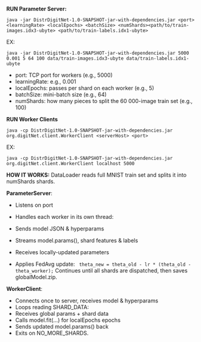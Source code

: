 **RUN Parameter Server:** 
```
java -jar DistrDigitNet-1.0-SNAPSHOT-jar-with-dependencies.jar <port> <learningRate> <localEpochs> <batchSize> <numShards><path/to/train-images.idx3-ubyte> <path/to/train-labels.idx1-ubyte>
```

EX: 
```
java -jar DistrDigitNet-1.0-SNAPSHOT-jar-with-dependencies.jar 5000 0.001 5 64 100 data/train-images.idx3-ubyte data/train-labels.idx1-ubyte

```
- port: TCP port for workers (e.g., 5000)
- learningRate: e.g., 0.001
- localEpochs: passes per shard on each worker (e.g., 5)
- batchSize: mini-batch size (e.g., 64)
- numShards: how many pieces to split the 60 000-image train set (e.g., 100)


**RUN Worker Clients**
```
java -cp DistrDigitNet-1.0-SNAPSHOT-jar-with-dependencies.jar org.digitNet.client.WorkerClient <serverHost> <port>
```

EX: 
```
java -cp DistrDigitNet-1.0-SNAPSHOT-jar-with-dependencies.jar org.digitNet.client.WorkerClient localhost 5000

```


**HOW IT WORKS:**
DataLoader reads full MNIST train set and splits it into numShards shards.

**ParameterServer**:

- Listens on port
- Handles each worker in its own thread:
- Sends model JSON & hyperparams
- Streams model.params(), shard features & labels
- Receives locally-updated parameters 

- Applies FedAvg update:
               ` theta_new = theta_old - lr * (theta_old - theta_worker);`
                 Continues until all shards are dispatched, then saves globalModel.zip.

**WorkerClient**:

- Connects once to server, receives model & hyperparams
- Loops reading SHARD_DATA:
- Receives global params + shard data
- Calls model.fit(...) for localEpochs epochs
- Sends updated model.params() back
- Exits on NO_MORE_SHARDS.


